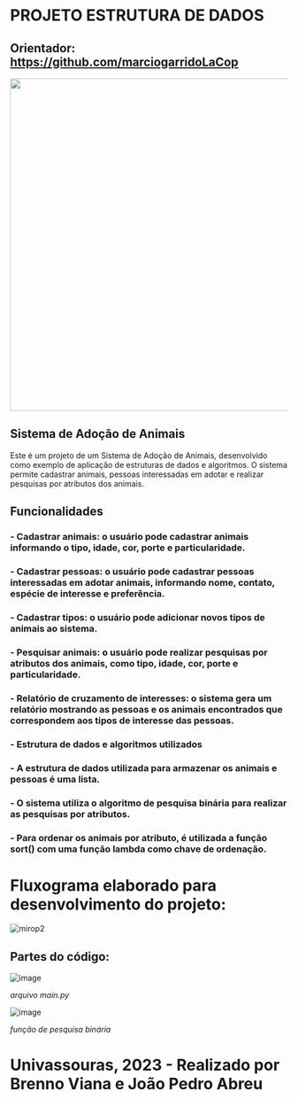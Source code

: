 # PROJETO ESTRUTURA DE DADOS
## Orientador: https://github.com/marciogarridoLaCop


<img src="rolanocano.jpg" width="600">

## Sistema de Adoção de Animais
Este é um projeto de um Sistema de Adoção de Animais, desenvolvido como exemplo de aplicação de estruturas de dados e algoritmos. O sistema permite cadastrar animais, pessoas interessadas em adotar e realizar pesquisas por atributos dos animais.

## Funcionalidades

### - Cadastrar animais: o usuário pode cadastrar animais informando o tipo, idade, cor, porte e particularidade.

### - Cadastrar pessoas: o usuário pode cadastrar pessoas interessadas em adotar animais, informando nome, contato, espécie de interesse e preferência.

### - Cadastrar tipos: o usuário pode adicionar novos tipos de animais ao sistema.

### - Pesquisar animais: o usuário pode realizar pesquisas por atributos dos animais, como tipo, idade, cor, porte e particularidade.

### - Relatório de cruzamento de interesses: o sistema gera um relatório mostrando as pessoas e os animais encontrados que correspondem aos tipos de interesse das pessoas.

### - Estrutura de dados e algoritmos utilizados

### - A estrutura de dados utilizada para armazenar os animais e pessoas é uma lista.

### - O sistema utiliza o algoritmo de pesquisa binária para realizar as pesquisas por atributos.

### - Para ordenar os animais por atributo, é utilizada a função sort() com uma função lambda como chave de ordenação.








# Fluxograma elaborado para desenvolvimento do projeto:
![mirop2](https://github.com/misery29/projeto_estrutura_de_dados/assets/117862733/03dd160f-d79d-4c0c-8ccf-7fc2e7fab879)




## Partes do código:
![image](https://github.com/misery29/projeto_estrutura_de_dados/assets/117862733/97a3531b-db7a-4953-98b4-31d997914895)

_arquivo main.py_





![image](https://github.com/misery29/projeto_estrutura_de_dados/assets/117862733/acaf1d25-013c-464e-92f3-04d70869aef4)

_função de pesquisa binária_





# Univassouras, 2023 - Realizado por Brenno Viana e João Pedro Abreu
